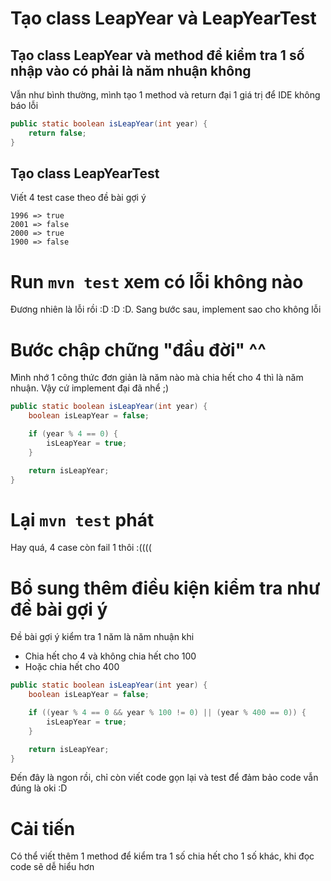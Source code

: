 # Tạo class LeapYear và LeapYearTest

## Tạo class LeapYear và method để kiểm tra 1 số nhập vào có phải là năm nhuận không

Vẫn như bình thường, mình tạo 1 method và return đại 1 giá trị để IDE không báo lỗi

```java
public static boolean isLeapYear(int year) {
    return false;
}
```

## Tạo class LeapYearTest

Viết 4 test case theo đề bài gợi ý

```
1996 => true
2001 => false
2000 => true
1900 => false
```

# Run `mvn test` xem có lỗi không nào

Đương nhiên là lỗi rồi :D :D :D. Sang bước sau, implement sao cho không lỗi

# Bước chập chững "đầu đời" ^^

Mình nhớ 1 công thức đơn giản là năm nào mà chia hết cho 4 thì là năm nhuận. Vậy cứ implement đại đã nhể ;)

```java
public static boolean isLeapYear(int year) {
    boolean isLeapYear = false;

    if (year % 4 == 0) {
        isLeapYear = true;
    }

    return isLeapYear;
}
```

# Lại `mvn test` phát

Hay quá, 4 case còn fail 1 thôi :((((

# Bổ sung thêm điều kiện kiểm tra như đề bài gợi ý

Đề bài gợi ý kiểm tra 1 năm là năm nhuận khi
* Chia hết cho 4 và không chia hết cho 100
* Hoặc chia hết cho 400

```java
public static boolean isLeapYear(int year) {
    boolean isLeapYear = false;

    if ((year % 4 == 0 && year % 100 != 0) || (year % 400 == 0)) {
        isLeapYear = true;
    }

    return isLeapYear;
}
```

Đến đây là ngon rồi, chỉ còn viết code gọn lại và test để đảm bảo code vẫn đúng là oki :D

# Cải tiến

Có thể viết thêm 1 method để kiểm tra 1 số chia hết cho 1 số khác, khi đọc code sẽ dễ hiểu hơn